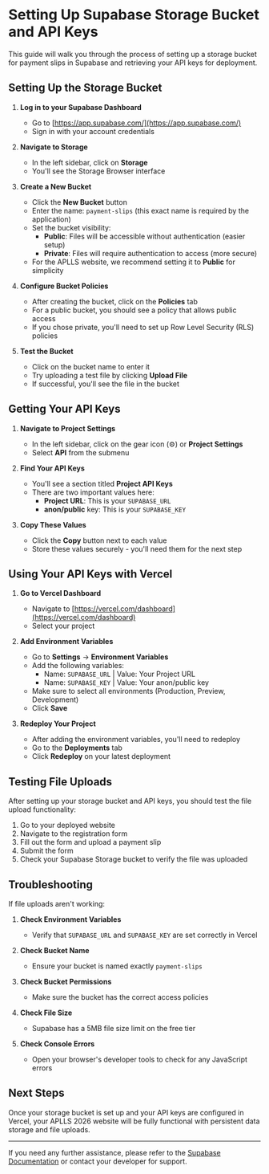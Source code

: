 # Setting Up Supabase Storage Bucket and API Keys

This guide will walk you through the process of setting up a storage bucket for payment slips in Supabase and retrieving your API keys for deployment.

## Setting Up the Storage Bucket

1. **Log in to your Supabase Dashboard**
   - Go to [https://app.supabase.com/](https://app.supabase.com/)
   - Sign in with your account credentials

2. **Navigate to Storage**
   - In the left sidebar, click on **Storage**
   - You'll see the Storage Browser interface

3. **Create a New Bucket**
   - Click the **New Bucket** button
   - Enter the name: `payment-slips` (this exact name is required by the application)
   - Set the bucket visibility:
     - **Public**: Files will be accessible without authentication (easier setup)
     - **Private**: Files will require authentication to access (more secure)
   - For the APLLS website, we recommend setting it to **Public** for simplicity

4. **Configure Bucket Policies**
   - After creating the bucket, click on the **Policies** tab
   - For a public bucket, you should see a policy that allows public access
   - If you chose private, you'll need to set up Row Level Security (RLS) policies

5. **Test the Bucket**
   - Click on the bucket name to enter it
   - Try uploading a test file by clicking **Upload File**
   - If successful, you'll see the file in the bucket

## Getting Your API Keys

1. **Navigate to Project Settings**
   - In the left sidebar, click on the gear icon (⚙️) or **Project Settings**
   - Select **API** from the submenu

2. **Find Your API Keys**
   - You'll see a section titled **Project API Keys**
   - There are two important values here:
     - **Project URL**: This is your `SUPABASE_URL`
     - **anon/public** key: This is your `SUPABASE_KEY`

3. **Copy These Values**
   - Click the **Copy** button next to each value
   - Store these values securely - you'll need them for the next step

## Using Your API Keys with Vercel

1. **Go to Vercel Dashboard**
   - Navigate to [https://vercel.com/dashboard](https://vercel.com/dashboard)
   - Select your project

2. **Add Environment Variables**
   - Go to **Settings** → **Environment Variables**
   - Add the following variables:
     - Name: `SUPABASE_URL` | Value: Your Project URL
     - Name: `SUPABASE_KEY` | Value: Your anon/public key
   - Make sure to select all environments (Production, Preview, Development)
   - Click **Save**

3. **Redeploy Your Project**
   - After adding the environment variables, you'll need to redeploy
   - Go to the **Deployments** tab
   - Click **Redeploy** on your latest deployment

## Testing File Uploads

After setting up your storage bucket and API keys, you should test the file upload functionality:

1. Go to your deployed website
2. Navigate to the registration form
3. Fill out the form and upload a payment slip
4. Submit the form
5. Check your Supabase Storage bucket to verify the file was uploaded

## Troubleshooting

If file uploads aren't working:

1. **Check Environment Variables**
   - Verify that `SUPABASE_URL` and `SUPABASE_KEY` are set correctly in Vercel

2. **Check Bucket Name**
   - Ensure your bucket is named exactly `payment-slips`

3. **Check Bucket Permissions**
   - Make sure the bucket has the correct access policies

4. **Check File Size**
   - Supabase has a 5MB file size limit on the free tier

5. **Check Console Errors**
   - Open your browser's developer tools to check for any JavaScript errors

## Next Steps

Once your storage bucket is set up and your API keys are configured in Vercel, your APLLS 2026 website will be fully functional with persistent data storage and file uploads.

---

If you need any further assistance, please refer to the [Supabase Documentation](https://supabase.com/docs) or contact your developer for support.